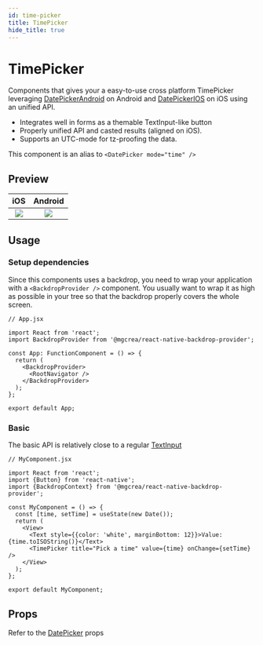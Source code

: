 ```yaml
---
id: time-picker
title: TimePicker
hide_title: true
---
```


# TimePicker

Components that gives your a easy-to-use cross platform TimePicker leveraging <a href="https://facebook.github.io/react-native/docs/datepickerandroid" target="_blank">DatePickerAndroid</a> on Android and <a href="https://facebook.github.io/react-native/docs/datepickerios" target="_blank">DatePickerIOS</a> on iOS using an unified API.

- Integrates well in forms as a themable TextInput-like button
- Properly unified API and casted results (aligned on iOS).
- Supports an UTC-mode for tz-proofing the data.

This component is an alias to `<DatePicker mode="time" />`

## Preview

|                 iOS                  |               Android                |
| :----------------------------------: | :----------------------------------: |
| ![](https://i.imgur.com/fivmGX2.gif) | ![](https://i.imgur.com/IE5ZZVq.gif) |

## Usage

### Setup dependencies

Since this components uses a backdrop, you need to wrap your application with a `<BackdropProvider />` component. You usually want to wrap it as high as possible in your tree so that the backdrop properly covers the whole screen.

```tsx
// App.jsx

import React from 'react';
import BackdropProvider from '@mgcrea/react-native-backdrop-provider';

const App: FunctionComponent = () => {
  return (
    <BackdropProvider>
      <RootNavigator />
    </BackdropProvider>
  );
};

export default App;
```

### Basic

The basic API is relatively close to a regular <a href="https://facebook.github.io/react-native/docs/textinput.html" target="_blank">TextInput</a>

```tsx
// MyComponent.jsx

import React from 'react';
import {Button} from 'react-native';
import {BackdropContext} from '@mgcrea/react-native-backdrop-provider';

const MyComponent = () => {
  const [time, setTime] = useState(new Date());
  return (
    <View>
      <Text style={{color: 'white', marginBottom: 12}}>Value: {time.toISOString()}</Text>
      <TimePicker title="Pick a time" value={time} onChange={setTime} />
    </View>
  );
};

export default MyComponent;
```

## Props

Refer to the [DatePicker](./date-picker.md#props) props
